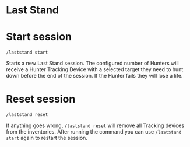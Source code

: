 # Last Stand

# Start session

```
/laststand start
```

Starts a new Last Stand session. The configured number of Hunters will receive a Hunter Tracking Device
with a selected target they need to hunt down before the end of the session. If the Hunter fails
they will lose a life.

# Reset session

```
/laststand reset
```

If anything goes wrong, `/laststand reset` will remove all Tracking devices from the inventories.
After running the command you can use `/laststand start` again to restart the session.

